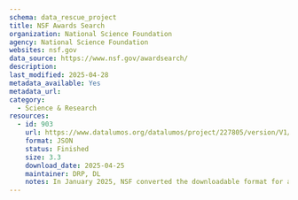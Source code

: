 ```yaml
---
schema: data_rescue_project 
title: NSF Awards Search
organization: National Science Foundation
agency: National Science Foundation
websites: nsf.gov
data_source: https://www.nsf.gov/awardsearch/
description: 
last_modified: 2025-04-28
metadata_available: Yes
metadata_url: 
category:
  - Science & Research 
resources:
  - id: 903
    url: https://www.datalumos.org/datalumos/project/227805/version/V1/view
    format: JSON
    status: Finished
    size: 3.3
    download_date: 2025-04-25
    maintainer: DRP, DL
    notes: In January 2025, NSF converted the downloadable format for all awards from XML to JSON.In April 2024, NSF extended Program Element Codes (PECs) from four to six digits. Existing four-digit codes were converted to six-digits by adding a '00'. For example, PEC 4634 and 463400 are the same. Any updates to older awards use the new six-digit codes.The ""Historical Awards"" file contains all awards made prior to 1976. Please note that some data, such as text abstracts, are not available for these older awards.
---
```

